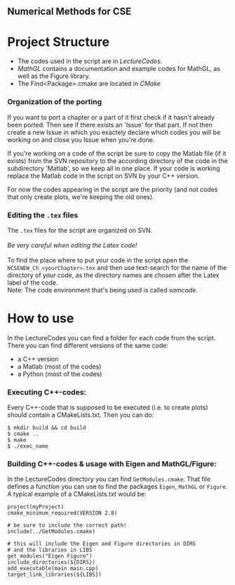 ## Numerical Methods for CSE

# Project Structure
<ul>
  <li>The codes used in the script are in <i>LectureCodes</i>.</li>
  <li><i>MathGL</i> contains a documentation and example codes for MathGL,
      as well as the Figure library.</li>
  <li>The Find&lt;Package&gt;.cmake are located in <i>CMake</i></li>
</ul>

### Organization of the porting
If you want to port a chapter or a part of it first check if it hasn't 
already been ported. Then see if there exists an 'Issue' for that part.
If not then create a new Issue in which you exactely declare which codes
you will be working on and close you Issue when you're done. <br>

If you're working on a code of the script be sure to copy the Matlab file 
(if it exists) from the SVN repository to the according directory of the code
in the subdirectory 'Matlab', so we keep all in one place. 
If your code is working replace the Matlab code in the script on SVN by your
C++ version.<br>


For now the codes appearing in the script are the priority (and not
codes that only create plots, we're keeping the old ones).

### Editing the <code>.tex</code> files
The <code>.tex</code> files for the script are organized on SVN. <br><br>
<i>Be very careful when editing the Latex code!</i> <br><br>
To find the place where to put your code in the script open the 
<code>NCSENEW_Ch_&lt;yourChapter&gt;.tex</code> and then use text-search
for the name of the directory of your code, as the directory names
are chosen after the Latex label of the code. <br>
Note: The code environment that's being used is called <i>samcode</i>.

# How to use
In the LectureCodes you can find a folder for each code from the script. <br>
There you can find different versions of the same code:
<ul>
  <li>a C++ version</li>
  <li>a Matlab (most of the codes)</li>
  <li>a Python (most of the codes)</li>
</ul>

### Executing C++-codes:
Every C++-code that is supposed to be executed (i.e. to create plots) should
contain a CMakeLists.txt.
Then you can do:
<pre><code>$ mkdir build && cd build 
$ cmake ..
$ make 
$ ./exec_name 
</code></pre>


### Building C++-codes & usage with Eigen and MathGL/Figure: <br>
In the LectureCodes directory you can find <code>GetModules.cmake</code>. 
That file defines a function you can use to find the packages 
<code>Eigen</code>, <code>MathGL</code> or <code>Figure</code>.
A typical example of a CMakeLists.txt would be:
<pre><code>project(myProject)
cmake_minimum_required(VERSION 2.8)

# be sure to include the correct path!
include(../GetModules.cmake) 

# this will include the Eigen and Figure directories in DIRS
# and the libraries in LIBS
get_modules("Eigen Figure") 
include_directories(${DIRS})
add_executable(main main.cpp)
target_link_libraries(${LIBS})
</code></pre>


